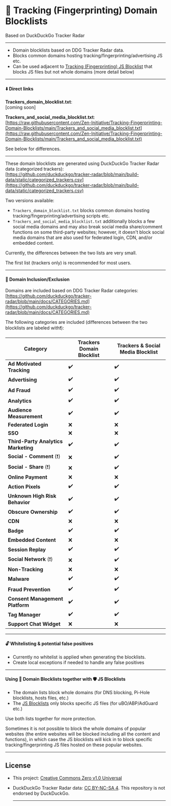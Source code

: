 # 📛 Tracking (Fingerprinting) Domain Blocklists
Based on DuckDuckGo Tracker Radar
  
---
  
- Domain blocklists based on DDG Tracker Radar data.
- Blocks common domains hosting tracking/fingerprinting/advertising JS etc.
- Can be used adjacent to [Tracking (Fingerprinting) JS Blocklist](https://github.com/Zen-Initiative/Tracking-Fingerprinting-JS-Blocklist) that blocks JS files but not whole domains (more detail below)
  
---
  
#### ⬇️ Direct links
**Trackers_domain_blocklist.txt**:  
[coming soon]  
  
**Trackers_and_social_media_blocklist.txt**:  
[https://raw.githubusercontent.com/Zen-Initiative/Tracking-Fingerprinting-Domain-Blocklists/main/Trackers_and_social_media_blocklist.txt](https://raw.githubusercontent.com/Zen-Initiative/Tracking-Fingerprinting-Domain-Blocklists/main/Trackers_and_social_media_blocklist.txt) 
  
See below for differences.  
  
---
  
These domain blocklists are generated using DuckDuckGo Tracker Radar data (categorized trackers):   
[https://github.com/duckduckgo/tracker-radar/blob/main/build-data/static/categorized_trackers.csv](https://github.com/duckduckgo/tracker-radar/blob/main/build-data/static/categorized_trackers.csv)  

Two versions available:  
- ```Trackers_domain_blocklist.txt``` blocks common domains hosting tracking/fingerprinting/advertising scripts etc.
- ```Trackers_and_social_media_blocklist.txt``` additionally blocks a few social media domains and may also break social media share/comment functions on some third-party websites; however, it doesn't block social media domains that are also used for federated login, CDN, and/or embedded content.

Currently, the differences between the two lists are very small.   
  
The first list (trackers only) is recommended for most users.  
  
---
  
#### 🔐 Domain Inclusion/Exclusion
Domains are included based on DDG Tracker Radar categories:  
[https://github.com/duckduckgo/tracker-radar/blob/main/docs/CATEGORIES.md](https://github.com/duckduckgo/tracker-radar/blob/main/docs/CATEGORIES.md)  
  
The following categories are included (differences between the two blocklists are labeled with❗):  
  
|**Category**|**Trackers Domain Blocklist**|**Trackers & Social Media Blocklist**|
|---|---|---|
|**Ad Motivated Tracking**|:heavy_check_mark:|:heavy_check_mark:|
|**Advertising**|:heavy_check_mark:|:heavy_check_mark:|
|**Ad Fraud**|:heavy_check_mark:|:heavy_check_mark:|
|**Analytics**|:heavy_check_mark:|:heavy_check_mark:|
|**Audience Measurement**|:heavy_check_mark:|:heavy_check_mark:|
|**Federated Login**|:x:|:x:|
|**SSO**|:x:|:x:|
|**Third-Party Analytics Marketing**|:heavy_check_mark:|:heavy_check_mark:|
|**Social - Comment** (❗)|:x:|:heavy_check_mark:|
|**Social - Share** (❗)|:x:|:heavy_check_mark:|
|**Online Payment**|:x:|:x:|
|**Action Pixels**|:heavy_check_mark:|:heavy_check_mark:|
|**Unknown High Risk Behavior**|:heavy_check_mark:|:heavy_check_mark:|
|**Obscure Ownership**|:heavy_check_mark:|:heavy_check_mark:|
|**CDN**|:x:|:x:|
|**Badge**|:heavy_check_mark:|:heavy_check_mark:|
|**Embedded Content**|:x:|:x:|
|**Session Replay**|:heavy_check_mark:|:heavy_check_mark:|
|**Social Network** (❗)|:x:|:heavy_check_mark:|
|**Non-Tracking**|:x:|:x:|
|**Malware**|:heavy_check_mark:|:heavy_check_mark:|
|**Fraud Prevention**|:heavy_check_mark:|:heavy_check_mark:|
|**Consent Management Platform**|:heavy_check_mark:|:heavy_check_mark:|
|**Tag Manager**|:heavy_check_mark:|:heavy_check_mark:|
|**Support Chat Widget**|:x:|:x:|
  
  
---
  
#### 🔓 Whitelisting & potential false positives
- Currently no whitelist is applied when generating the blocklists.
- Create local exceptions if needed to handle any false positives 
  
---
  
#### Using 📛 Domain Blocklists together with 🛡️ JS Blocklists
- The domain lists block whole domains (for DNS blocking, Pi-Hole blocklists, hosts files, etc.)
- The [JS Blocklists](https://github.com/Zen-Initiative/Tracking-Fingerprinting-JS-Blocklist) only blocks specific JS files (for uBO/ABP/AdGuard etc.)

Use both lists together for more protection.  
  
Sometimes it is not possible to block the whole domains of popular websites (the entire websites will be blocked including all the content and functions), in which case the JS blocklists will kick in to block specific tracking/fingerprinting JS files hosted on these popular websites.  
  
---
  
## License
  
- This project: [Creative Commons Zero v1.0 Universal](https://github.com/Zen-Initiative/Tracking-Fingerprinting-Domain-Blocklists/blob/main/LICENSE)
- DuckDuckGo Tracker Radar data: [CC BY-NC-SA 4](https://creativecommons.org/licenses/by-nc-sa/4.0/). This repository is not endorsed by DuckDuckGo.
  
  ---
  
